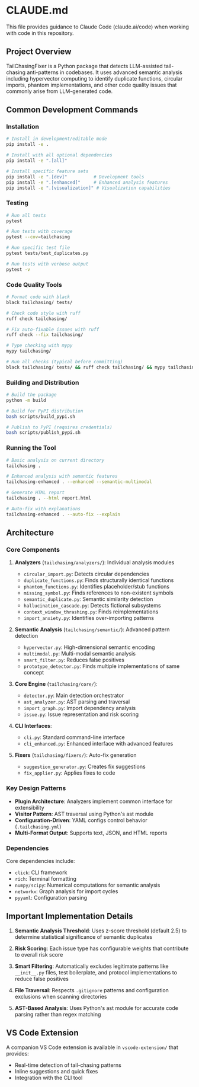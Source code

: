 # CLAUDE.md

This file provides guidance to Claude Code (claude.ai/code) when working with code in this repository.

## Project Overview

TailChasingFixer is a Python package that detects LLM-assisted tail-chasing anti-patterns in codebases. It uses advanced semantic analysis including hypervector computing to identify duplicate functions, circular imports, phantom implementations, and other code quality issues that commonly arise from LLM-generated code.

## Common Development Commands

### Installation
```bash
# Install in development/editable mode
pip install -e .

# Install with all optional dependencies
pip install -e ".[all]"

# Install specific feature sets
pip install -e ".[dev]"          # Development tools
pip install -e ".[enhanced]"     # Enhanced analysis features
pip install -e ".[visualization]" # Visualization capabilities
```

### Testing
```bash
# Run all tests
pytest

# Run tests with coverage
pytest --cov=tailchasing

# Run specific test file
pytest tests/test_duplicates.py

# Run tests with verbose output
pytest -v
```

### Code Quality Tools
```bash
# Format code with black
black tailchasing/ tests/

# Check code style with ruff
ruff check tailchasing/

# Fix auto-fixable issues with ruff
ruff check --fix tailchasing/

# Type checking with mypy
mypy tailchasing/

# Run all checks (typical before committing)
black tailchasing/ tests/ && ruff check tailchasing/ && mypy tailchasing/
```

### Building and Distribution
```bash
# Build the package
python -m build

# Build for PyPI distribution
bash scripts/build_pypi.sh

# Publish to PyPI (requires credentials)
bash scripts/publish_pypi.sh
```

### Running the Tool
```bash
# Basic analysis on current directory
tailchasing .

# Enhanced analysis with semantic features
tailchasing-enhanced . --enhanced --semantic-multimodal

# Generate HTML report
tailchasing . --html report.html

# Auto-fix with explanations
tailchasing-enhanced . --auto-fix --explain
```

## Architecture

### Core Components

1. **Analyzers** (`tailchasing/analyzers/`): Individual analysis modules
   - `circular_import.py`: Detects circular dependencies
   - `duplicate_functions.py`: Finds structurally identical functions
   - `phantom_functions.py`: Identifies placeholder/stub functions
   - `missing_symbol.py`: Finds references to non-existent symbols
   - `semantic_duplicate.py`: Semantic similarity detection
   - `hallucination_cascade.py`: Detects fictional subsystems
   - `context_window_thrashing.py`: Finds reimplementations
   - `import_anxiety.py`: Identifies over-importing patterns

2. **Semantic Analysis** (`tailchasing/semantic/`): Advanced pattern detection
   - `hypervector.py`: High-dimensional semantic encoding
   - `multimodal.py`: Multi-modal semantic analysis
   - `smart_filter.py`: Reduces false positives
   - `prototype_detector.py`: Finds multiple implementations of same concept

3. **Core Engine** (`tailchasing/core/`):
   - `detector.py`: Main detection orchestrator
   - `ast_analyzer.py`: AST parsing and traversal
   - `import_graph.py`: Import dependency analysis
   - `issue.py`: Issue representation and risk scoring

4. **CLI Interfaces**:
   - `cli.py`: Standard command-line interface
   - `cli_enhanced.py`: Enhanced interface with advanced features

5. **Fixers** (`tailchasing/fixers/`): Auto-fix generation
   - `suggestion_generator.py`: Creates fix suggestions
   - `fix_applier.py`: Applies fixes to code

### Key Design Patterns

- **Plugin Architecture**: Analyzers implement common interface for extensibility
- **Visitor Pattern**: AST traversal using Python's ast module
- **Configuration-Driven**: YAML configs control behavior (`.tailchasing.yml`)
- **Multi-Format Output**: Supports text, JSON, and HTML reports

### Dependencies

Core dependencies include:
- `click`: CLI framework
- `rich`: Terminal formatting
- `numpy/scipy`: Numerical computations for semantic analysis
- `networkx`: Graph analysis for import cycles
- `pyyaml`: Configuration parsing

## Important Implementation Details

1. **Semantic Analysis Threshold**: Uses z-score threshold (default 2.5) to determine statistical significance of semantic duplicates

2. **Risk Scoring**: Each issue type has configurable weights that contribute to overall risk score

3. **Smart Filtering**: Automatically excludes legitimate patterns like `__init__.py` files, test boilerplate, and protocol implementations to reduce false positives

4. **File Traversal**: Respects `.gitignore` patterns and configuration exclusions when scanning directories

5. **AST-Based Analysis**: Uses Python's ast module for accurate code parsing rather than regex matching

## VS Code Extension

A companion VS Code extension is available in `vscode-extension/` that provides:
- Real-time detection of tail-chasing patterns
- Inline suggestions and quick fixes
- Integration with the CLI tool